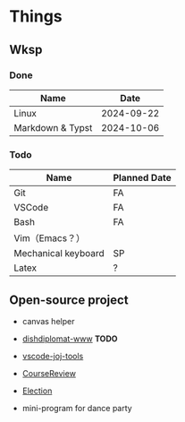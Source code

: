 # Things

## Wksp

### Done

| Name | Date |
|------|----------|
|Linux |2024-09-22|
|Markdown & Typst|2024-10-06|

### Todo
| Name | Planned Date |
|------|----------|
|Git|FA|
|VSCode|FA|
|Bash|FA|
|Vim（Emacs？）||
|Mechanical keyboard|SP|
|Latex|?|

## Open-source project

- canvas helper

- [dishdiplomat-www](https://github.com/TechJI-2023/dishdiplomat-www) **TODO**

- [vscode-joj-tools](https://github.com/TechJI-2023/vscode-joj-tools)

- [CourseReview](https://github.com/TechJI-2023/CourseReview)

- [Election](https://github.com/TechJI-2023/Election)

- mini-program for dance party
